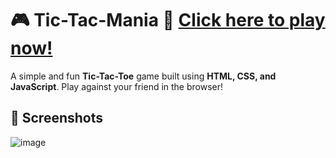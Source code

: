 # 🎮 Tic-Tac-Mania 🔗 [Click here to play now!](https://ashwindumane.github.io/Tic-Tac-Toe-Mania/)

A simple and fun **Tic-Tac-Toe** game built using **HTML, CSS, and JavaScript**. Play against your friend in the browser!

## 📸 Screenshots

![image](https://github.com/user-attachments/assets/1a68420a-e34c-40ae-87d0-70483014155d)
